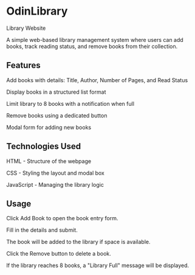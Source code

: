 # OdinLibrary
Library Website

A simple web-based library management system where users can add books, track reading status, and remove books from their collection.

## Features

Add books with details: Title, Author, Number of Pages, and Read Status

Display books in a structured list format

Limit library to 8 books with a notification when full

Remove books using a dedicated button

Modal form for adding new books

## Technologies Used

HTML - Structure of the webpage

CSS - Styling the layout and modal box

JavaScript - Managing the library logic

## Usage

Click Add Book to open the book entry form.

Fill in the details and submit.

The book will be added to the library if space is available.

Click the Remove button to delete a book.

If the library reaches 8 books, a "Library Full" message will be displayed.